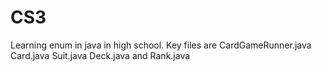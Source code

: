 # CS3
Learning enum in java in high school. Key files are CardGameRunner.java Card.java Suit.java Deck.java and Rank.java
